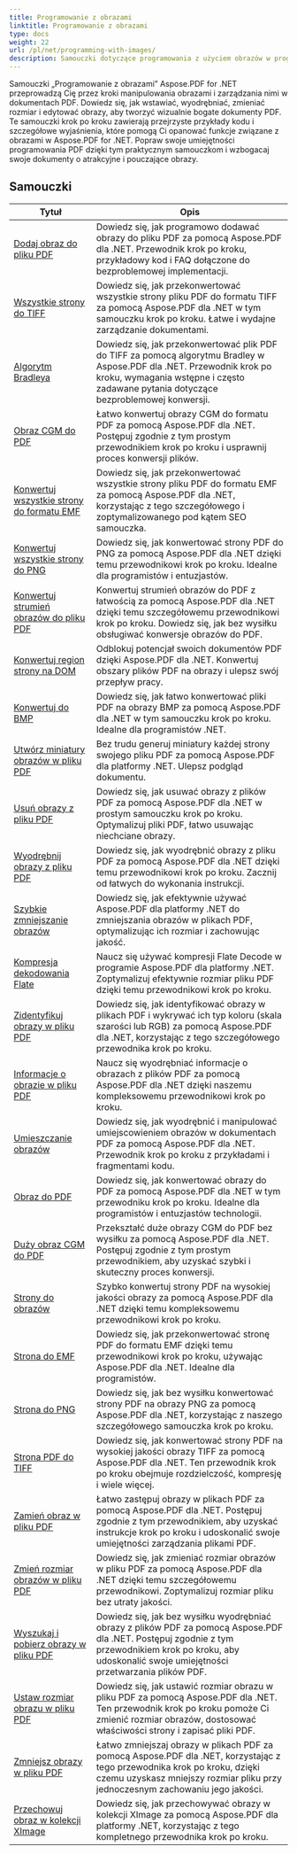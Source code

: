 ```yaml
---
title: Programowanie z obrazami
linktitle: Programowanie z obrazami
type: docs
weight: 22
url: /pl/net/programming-with-images/
description: Samouczki dotyczące programowania z użyciem obrazów w programie Aspose.PDF for .NET uczą, jak manipulować obrazami i zarządzać nimi w dokumentach PDF.
---
```


Samouczki „Programowanie z obrazami” Aspose.PDF for .NET przeprowadzą Cię przez kroki manipulowania obrazami i zarządzania nimi w dokumentach PDF. Dowiedz się, jak wstawiać, wyodrębniać, zmieniać rozmiar i edytować obrazy, aby tworzyć wizualnie bogate dokumenty PDF. Te samouczki krok po kroku zawierają przejrzyste przykłady kodu i szczegółowe wyjaśnienia, które pomogą Ci opanować funkcje związane z obrazami w Aspose.PDF for .NET. Popraw swoje umiejętności programowania PDF dzięki tym praktycznym samouczkom i wzbogacaj swoje dokumenty o atrakcyjne i pouczające obrazy.

## Samouczki
| Tytuł | Opis |
| --- | --- | 
| [Dodaj obraz do pliku PDF](./add-image/) | Dowiedz się, jak programowo dodawać obrazy do pliku PDF za pomocą Aspose.PDF dla .NET. Przewodnik krok po kroku, przykładowy kod i FAQ dołączone do bezproblemowej implementacji. |  
| [Wszystkie strony do TIFF](./all-pages-to-tiff/) | Dowiedz się, jak przekonwertować wszystkie strony pliku PDF do formatu TIFF za pomocą Aspose.PDF dla .NET w tym samouczku krok po kroku. Łatwe i wydajne zarządzanie dokumentami. |  
| [Algorytm Bradleya](./bradley-algorithm/) | Dowiedz się, jak przekonwertować plik PDF do TIFF za pomocą algorytmu Bradley w Aspose.PDF dla .NET. Przewodnik krok po kroku, wymagania wstępne i często zadawane pytania dotyczące bezproblemowej konwersji. |  
| [Obraz CGM do PDF](./cgm-image-to-pdf/) | Łatwo konwertuj obrazy CGM do formatu PDF za pomocą Aspose.PDF dla .NET. Postępuj zgodnie z tym prostym przewodnikiem krok po kroku i usprawnij proces konwersji plików. |  
| [Konwertuj wszystkie strony do formatu EMF](./convert-all-pages-to-emf/) | Dowiedz się, jak przekonwertować wszystkie strony pliku PDF do formatu EMF za pomocą Aspose.PDF dla .NET, korzystając z tego szczegółowego i zoptymalizowanego pod kątem SEO samouczka. |  
| [Konwertuj wszystkie strony do PNG](./convert-all-pages-to-png/) | Dowiedz się, jak konwertować strony PDF do PNG za pomocą Aspose.PDF dla .NET dzięki temu przewodnikowi krok po kroku. Idealne dla programistów i entuzjastów. |  
| [Konwertuj strumień obrazów do pliku PDF](./convert-image-stream-to-pdf/) | Konwertuj strumień obrazów do PDF z łatwością za pomocą Aspose.PDF dla .NET dzięki temu szczegółowemu przewodnikowi krok po kroku. Dowiedz się, jak bez wysiłku obsługiwać konwersje obrazów do PDF. |  
| [Konwertuj region strony na DOM](./convert-page-region-to-dom/) | Odblokuj potencjał swoich dokumentów PDF dzięki Aspose.PDF dla .NET. Konwertuj obszary plików PDF na obrazy i ulepsz swój przepływ pracy. |  
| [Konwertuj do BMP](./convert-to-bmp/) | Dowiedz się, jak łatwo konwertować pliki PDF na obrazy BMP za pomocą Aspose.PDF dla .NET w tym samouczku krok po kroku. Idealne dla programistów .NET. |  
| [Utwórz miniatury obrazów w pliku PDF](./create-thumbnail-images/) | Bez trudu generuj miniatury każdej strony swojego pliku PDF za pomocą Aspose.PDF dla platformy .NET. Ulepsz podgląd dokumentu. |  
| [Usuń obrazy z pliku PDF](./delete-images/) | Dowiedz się, jak usuwać obrazy z plików PDF za pomocą Aspose.PDF dla .NET w prostym samouczku krok po kroku. Optymalizuj pliki PDF, łatwo usuwając niechciane obrazy. |  
| [Wyodrębnij obrazy z pliku PDF](./extract-images/) | Dowiedz się, jak wyodrębnić obrazy z pliku PDF za pomocą Aspose.PDF dla .NET dzięki temu przewodnikowi krok po kroku. Zacznij od łatwych do wykonania instrukcji. |  
| [Szybkie zmniejszanie obrazów](./fast-shrink-images/) | Dowiedz się, jak efektywnie używać Aspose.PDF dla platformy .NET do zmniejszania obrazów w plikach PDF, optymalizując ich rozmiar i zachowując jakość. |  
| [Kompresja dekodowania Flate](./flate-decode-compression/) | Naucz się używać kompresji Flate Decode w programie Aspose.PDF dla platformy .NET. Zoptymalizuj efektywnie rozmiar pliku PDF dzięki temu przewodnikowi krok po kroku. |  
| [Zidentyfikuj obrazy w pliku PDF](./identify-images/) | Dowiedz się, jak identyfikować obrazy w plikach PDF i wykrywać ich typ koloru (skala szarości lub RGB) za pomocą Aspose.PDF dla .NET, korzystając z tego szczegółowego przewodnika krok po kroku. |  
| [Informacje o obrazie w pliku PDF](./image-information/) | Naucz się wyodrębniać informacje o obrazach z plików PDF za pomocą Aspose.PDF dla .NET dzięki naszemu kompleksowemu przewodnikowi krok po kroku. |  
| [Umieszczanie obrazów](./image-placements/) | Dowiedz się, jak wyodrębnić i manipulować umiejscowieniem obrazów w dokumentach PDF za pomocą Aspose.PDF dla .NET. Przewodnik krok po kroku z przykładami i fragmentami kodu. |  
| [Obraz do PDF](./image-to-pdf/) | Dowiedz się, jak konwertować obrazy do PDF za pomocą Aspose.PDF dla .NET w tym przewodniku krok po kroku. Idealne dla programistów i entuzjastów technologii. |  
| [Duży obraz CGM do PDF](./large-cgm-image-to-pdf/) | Przekształć duże obrazy CGM do PDF bez wysiłku za pomocą Aspose.PDF dla .NET. Postępuj zgodnie z tym prostym przewodnikiem, aby uzyskać szybki i skuteczny proces konwersji. |  
| [Strony do obrazów](./pages-to-images/) | Szybko konwertuj strony PDF na wysokiej jakości obrazy za pomocą Aspose.PDF dla .NET dzięki temu kompleksowemu przewodnikowi krok po kroku. |  
| [Strona do EMF](./page-to-emf/) | Dowiedz się, jak przekonwertować stronę PDF do formatu EMF dzięki temu przewodnikowi krok po kroku, używając Aspose.PDF dla .NET. Idealne dla programistów. |  
| [Strona do PNG](./page-to-png/) | Dowiedz się, jak bez wysiłku konwertować strony PDF na obrazy PNG za pomocą Aspose.PDF dla .NET, korzystając z naszego szczegółowego samouczka krok po kroku. |  
| [Strona PDF do TIFF](./page-to-tiff/) | Dowiedz się, jak konwertować strony PDF na wysokiej jakości obrazy TIFF za pomocą Aspose.PDF dla .NET. Ten przewodnik krok po kroku obejmuje rozdzielczość, kompresję i wiele więcej. |  
| [Zamień obraz w pliku PDF](./replace-image/) | Łatwo zastępuj obrazy w plikach PDF za pomocą Aspose.PDF dla .NET. Postępuj zgodnie z tym przewodnikiem, aby uzyskać instrukcje krok po kroku i udoskonalić swoje umiejętności zarządzania plikami PDF. |  
| [Zmień rozmiar obrazów w pliku PDF](./resize-images/) | Dowiedz się, jak zmieniać rozmiar obrazów w pliku PDF za pomocą Aspose.PDF dla .NET dzięki temu szczegółowemu przewodnikowi. Zoptymalizuj rozmiar pliku bez utraty jakości. |  
| [Wyszukaj i pobierz obrazy w pliku PDF](./search-and-get-images/) | Dowiedz się, jak bez wysiłku wyodrębniać obrazy z plików PDF za pomocą Aspose.PDF dla .NET. Postępuj zgodnie z tym przewodnikiem krok po kroku, aby udoskonalić swoje umiejętności przetwarzania plików PDF. |  
| [Ustaw rozmiar obrazu w pliku PDF](./set-image-size/) | Dowiedz się, jak ustawić rozmiar obrazu w pliku PDF za pomocą Aspose.PDF dla .NET. Ten przewodnik krok po kroku pomoże Ci zmienić rozmiar obrazów, dostosować właściwości strony i zapisać pliki PDF. |  
| [Zmniejsz obrazy w pliku PDF](./shrink-images/) | Łatwo zmniejszaj obrazy w plikach PDF za pomocą Aspose.PDF dla .NET, korzystając z tego przewodnika krok po kroku, dzięki czemu uzyskasz mniejszy rozmiar pliku przy jednoczesnym zachowaniu jego jakości. |  
| [Przechowuj obraz w kolekcji XImage](./store-image-in-ximage-collection/) |  Dowiedz się, jak przechowywać obrazy w kolekcji XImage za pomocą Aspose.PDF dla platformy .NET, korzystając z tego kompletnego przewodnika krok po kroku. |  